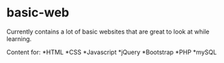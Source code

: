 # basic-web
Currently contains a lot of basic websites that are great to look at while learning.

Content for:
*HTML
*CSS
*Javascript
*jQuery
*Bootstrap
*PHP
*mySQL

